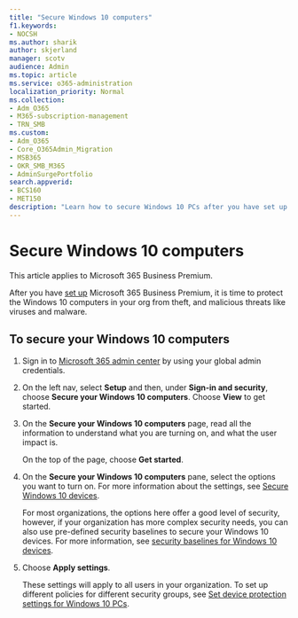 ```yaml
---
title: "Secure Windows 10 computers"
f1.keywords:
- NOCSH
ms.author: sharik
author: skjerland
manager: scotv
audience: Admin
ms.topic: article
ms.service: o365-administration
localization_priority: Normal
ms.collection: 
- Adm_O365
- M365-subscription-management
- TRN_SMB
ms.custom:
- Adm_O365
- Core_O365Admin_Migration
- MSB365
- OKR_SMB_M365
- AdminSurgePortfolio
search.appverid:
- BCS160
- MET150
description: "Learn how to secure Windows 10 PCs after you have set up Microsoft 365 Business Premium."
---
```


# Secure Windows 10 computers

This article applies to Microsoft 365 Business Premium.

After you have [set up](set-up.md) Microsoft 365 Business Premium, it is time to protect the Windows 10 computers in your org from theft, and malicious threats like viruses and malware.

## To secure your Windows 10 computers

1. Sign in to [Microsoft 365 admin center](https://admin.microsoft.com) by using your global admin credentials. 
2. On the left nav, select **Setup** and then, under **Sign-in and security**, choose **Secure your Windows 10 computers**. Choose **View** to get started.
3. On the **Secure your Windows 10 computers** page, read all the information to understand what you are turning on, and what the user impact is.

    On the top of the page, choose **Get started**.

4. On the **Secure your Windows 10 computers** pane, select the options you want to turn on. For more information about the settings, see [Secure Windows 10 devices](secure-windows-10-devices.md). 
    
    For most organizations, the options here offer a good level of security, however, if your organization has more complex security needs, you can also use pre-defined security baselines to secure  your Windows 10 devices. For more information, see [security baselines for Windows 10 devices](/mem/intune/protect/security-baselines).   

1. Choose **Apply settings**.

    These settings will apply to all users in your organization. To set up different policies for different security groups, see [Set device protection settings for Windows 10 PCs](protection-settings-for-windows-10-pcs.md).